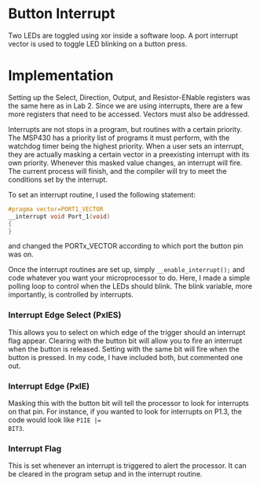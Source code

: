 # Button Interrupt

Two LEDs are toggled using xor inside a software loop. A port interrupt vector is used to toggle LED blinking on a button press.

# Implementation

Setting up the Select, Direction, Output, and Resistor-ENable registers was the same here as in Lab 2. Since we are using interrupts, there are a few more registers that need to be accessed. Vectors must also be addressed.

Interrupts are not stops in a program, but routines with a certain priority. The MSP430 has a priority list of programs it must perform, with the watchdog timer being the highest priority. When a user sets an interrupt, they are actually masking a certain vector in a preexisting interrupt with its own priority. Whenever this masked value changes, an interrupt will fire. The current process will finish, and the compiler will try to meet the conditions set by the interrupt.

To set an interrupt routine, I used the following statement:

```c
#pragma vector=PORT1_VECTOR
__interrupt void Port_1(void)
{
}
```

and changed the PORTx_VECTOR according to which port the button pin was on.

Once the interrupt routines are set up, simply <code>__enable_interrupt();</code> and code whatever you want your microprocessor to do. Here, I made a simple polling loop to control when the LEDs should blink. The blink variable, more importantly, is controlled by interrupts.

### Interrupt Edge Select (PxIES)

This allows you to select on which edge of the trigger should an interrupt flag appear. Clearing with the button bit will allow you to fire an interrupt when the button is released. Setting with the same bit will fire when the button is pressed. In my code, I have included both, but commented one out.

### Interrupt Edge (PxIE)

Masking this with the button bit will tell the processor to look for interrupts on that pin. For instance, if you wanted to look for interrupts on P1.3, the code would look like <code>P1IE |= BIT3</code>.

### Interrupt Flag

This is set whenever an interrupt is triggered to alert the processor. It can be cleared in the program setup and in the interrupt routine.